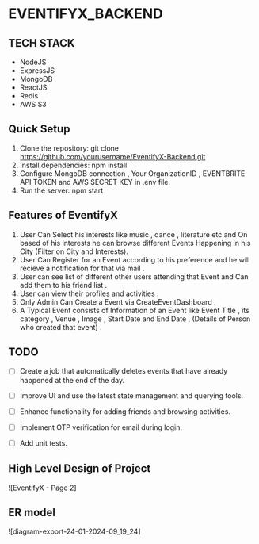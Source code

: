 # EVENTIFYX_BACKEND 

## TECH STACK 
* NodeJS 
* ExpressJS 
* MongoDB
* ReactJS
* Redis
* AWS S3

## Quick Setup 
1. Clone the repository: git clone https://github.com/yourusername/EventifyX-Backend.git 
2. Install dependencies: npm install
3. Configure MongoDB connection , Your OrganizationID ,  EVENTBRITE API TOKEN and AWS SECRET KEY in .env file.
4. Run the server: npm start

## Features of EventifyX 
1. User Can Select his interests like music , dance , literature etc and On based of his interests he can browse different Events Happening in his City (Filter on City and Interests).
2. User Can Register for an Event according to his preference and he will recieve a notification for that via mail .
3. User can see list of different other users attending that Event and Can add them to his friend list .
4. User can view their profiles and activities .
5. Only Admin Can Create a Event via CreateEventDashboard .
6. A Typical Event consists of Information of an Event like Event Title , its category , Venue , Image , Start Date and End Date , (Details of Person who created that event) .

## TODO 
- [ ] Create a job that automatically deletes events that have already happened at the end of the day.
- [ ] Improve UI and use the latest state management and querying tools.
- [ ] Enhance functionality for adding friends and browsing activities.
- [ ] Implement OTP verification for email during login.
- [ ] Add unit tests.


## High Level Design of Project 
![EventifyX - Page 2]

## ER model 
![diagram-export-24-01-2024-09_19_24]
